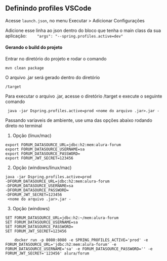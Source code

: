 ## Definindo profiles VSCode ## 

Acesse ``` launch.json ```, no menu Executar > Adicionar Configurações 

Adicione esse linha ao json dentro do bloco que tenha o main class da sua aplicação: 
```     "args": "--spring.profiles.active=dev" ``` 


#### Gerando o build do projeto ####
<p>Entrar no diretório do projeto e rodar o comando</p>

``` mvn clean package ```

<p>O arquivo .jar será gerado dentro do diretório 

``` /target ``` </p>

<p>Para executar o arquivo .jar, acesse o diretório /target e execute o seguinte comando</p>


``` java -jar Dspring.profiles.active=prod <nome do arquivo .jar>.jar -```

Passando variaveis de ambiente, use uma das opções abaixo rodando direto no terminal

1. Opção  (linux/mac)
```
export FORUM_DATASOURCE_URL=jdbc:h2:mem:alura-forum
export FORUM_DATASOURCE_USERNAME=sa
export FORUM_DATASOURCE_PASSWORD=
export FORUM_JWT_SECRET=123456

``` 

2. Opção (windows/linux/mac)
```
java -jar Dspring.profiles.active=prod 
-DFORUM_DATASOURCE_URL=jdbc:h2:mem:alura-forum
-DFORUM_DATASOURCE_USERNAME=sa
-DFORUM_DATASOURCE_PASSWORD=
-DFORUM_JWT_SECRET=123456
 <nome do arquivo .jar>.jar - 
```

3. Opção (windows)
```
SET FORUM_DATASOURCE_URL=jdbc:h2:~/mem:alura-forum
SET FORUM_DATASOURCE_USERNAME=sa
SET FORUM_DATASOURCE_PASSWORD=
SET FORUM_JWT_SECRET=123456
```

``` 
    docker run -p 8080:8080 -e SPRING_PROFILES_ACTIVE='prod' -e FORUM_DATASOURCE_URL='jdbc:h2:mem:alura-forum' -e FORUM_DATASOURCE_USERNAME='sa' -e FORUM_DATASOURCE_PASSWORD='' -e FORUM_JWT_SECRET='123456' alura/forum

```



